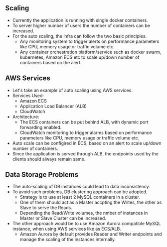 ## Scaling

* Currently the application is running with single docker containers. 
* To server higher number of users the number of containers can be increased. 
* For the auto scaling, the infra can follow the two basic principles.
	* Any monitoring system to trigger alerts on performance parameters like CPU, memory usage or traffic volume etc.
	* Any container orchestration platform/service such as docker swarm, kubernetes, Amazon ECS etc to scale up/down number of containers based on the alert.
	

## AWS Services

* Let's take an example of auto scaling using AWS services.
* Services Used:
	* Amazon ECS
	* Application Load Balancer (ALB)
	* CloudWatch
* Architecture:
	* The ECS containers can be put behind ALB, with dynamic port forwarding enabled.
	* CloudWatch monitoring to trigger alarms based on performance parameters like CPU, memory usage or traffic volume etc.
* Auto scale can be configired in ECS, based on an alert to scale up/down number of containers.
* Since the application is served through ALB, the endpoints used by the clients should always remain same.

## Data Storage Problems

* The auto-scaling of DB instances could lead to data inconsistency.
* To avoid such problems, DB clustering approach can be adopted. 
	* Strategy is to use at least 2 MySQL containers in a cluster.
	* One of them should act as a Master accpting the Writes, the other as Slave to serve the Reads.
	* Depending the Read/Write volumes, the nmber of instances in Master or Slave Cluster can be increased.
* The other approach would be to use Amazon Aurora compatible MySQL instance, when using AWS services like as ECS/ALB.
	* Amazon Aurora by default provides Reader and Writer endpoints and manage the scaling of the instances internally.